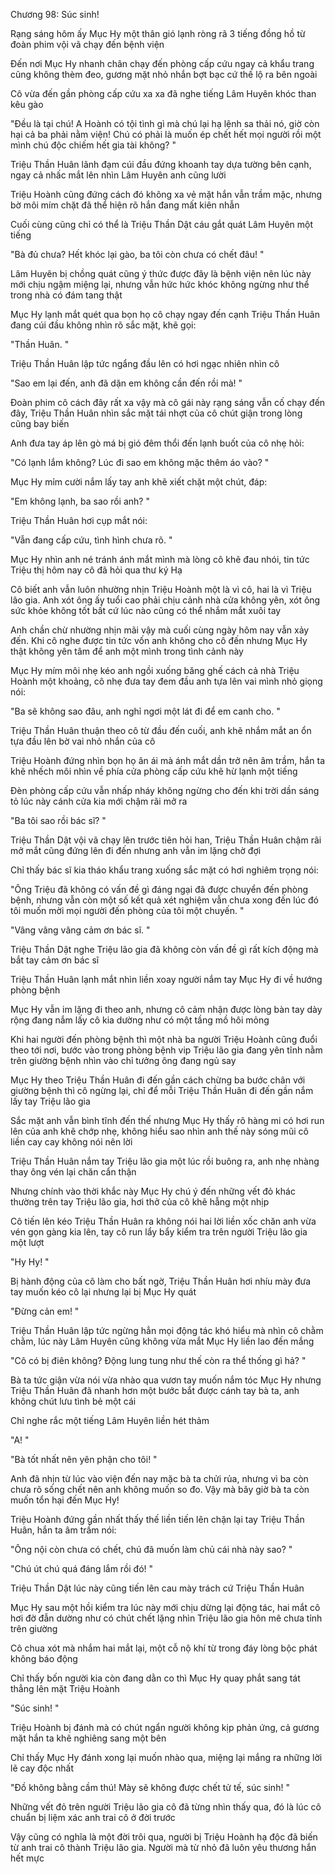 




Chương 98: Súc sinh!

Rạng sáng hôm ấy Mục Hy một thân gió lạnh ròng rã 3 tiếng đồng hồ từ đoàn phim vội vã chạy đến bệnh viện

Đến nơi Mục Hy nhanh chân chạy đến phòng cấp cứu ngay cả khẩu trang cũng không thèm đeo, gương mặt nhỏ nhắn bợt bạc cứ thế lộ ra bên ngoài

Cô vừa đến gần phòng cấp cứu xa xa đã nghe tiếng Lâm Huyên khóc than kêu gào

"Đều là tại chú! A Hoành có tội tình gì mà chú lại hạ lệnh sa thải nó, giờ còn hại cả ba phải nằm viện! Chú có phải là muốn ép chết hết mọi người rồi một mình chú độc chiếm hết gia tài không? "

Triệu Thần Huân lãnh đạm cúi đầu đứng khoanh tay dựa tường bên cạnh, ngay cả nhấc mắt lên nhìn Lâm Huyên anh cũng lười

Triệu Hoành cũng đứng cách đó không xa vẻ mặt hắn vẫn trầm mặc, nhưng bờ môi mím chặt đã thể hiện rõ hắn đang mất kiên nhẫn

Cuối cùng cũng chỉ có thể là Triệu Thần Dật cáu gắt quát Lâm Huyên một tiếng

"Bà đủ chưa? Hết khóc lại gào, ba tôi còn chưa có chết đâu! "

Lâm Huyên bị chồng quát cũng ý thức được đây là bệnh viện nên lúc này mới chịu ngậm miệng lại, nhưng vẫn hức hức khóc không ngừng như thể trong nhà có đám tang thật

Mục Hy lạnh mắt quét qua bọn họ cô chạy ngay đến cạnh Triệu Thần Huân đang cúi đầu không nhìn rõ sắc mặt, khẽ gọi:

"Thần Huân. "

Triệu Thần Huân lập tức ngẩng đầu lên có hơi ngạc nhiên nhìn cô

"Sao em lại đến, anh đã dặn em không cần đến rồi mà! "


Đoàn phim cô cách đây rất xa vậy mà cô gái này rạng sáng vẫn cố chạy đến đây, Triệu Thần Huân nhìn sắc mặt tái nhợt của cô chút giận trong lòng cũng bay biến

Anh đưa tay áp lên gò má bị gió đêm thổi đến lạnh buốt của cô nhẹ hỏi:

"Có lạnh lắm không? Lúc đi sao em không mặc thêm áo vào? "

Mục Hy mỉm cười nắm lấy tay anh khẽ xiết chặt một chút, đáp:

"Em không lạnh, ba sao rồi anh? "

Triệu Thần Huân hơi cụp mắt nói:

"Vẫn đang cấp cứu, tình hình chưa rõ. "

Mục Hy nhìn anh né tránh ánh mắt mình mà lòng cô khẽ đau nhói, tin tức Triệu thị hôm nay cô đã hỏi qua thư ký Hạ

Cô biết anh vẫn luôn nhường nhịn Triệu Hoành một là vì cô, hai là vì Triệu lão gia. Anh xót ông ấy tuổi cao phải chịu cảnh nhà cửa không yên, xót ông sức khỏe không tốt bất cứ lúc nào cũng có thể nhắm mắt xuôi tay

Anh chần chừ nhường nhịn mãi vậy mà cuối cùng ngày hôm nay vẫn xảy đến. Khi cô nghe được tin tức vốn anh không cho cô đến nhưng Mục Hy thật không yên tâm để anh một mình trong tình cảnh này

Mục Hy mím môi nhẹ kéo anh ngồi xuống băng ghế cách cả nhà Triệu Hoành một khoảng, cô nhẹ đưa tay đem đầu anh tựa lên vai mình nhỏ giọng nói:

"Ba sẽ không sao đâu, anh nghỉ ngơi một lát đi để em canh cho. "

Triệu Thần Huân thuận theo cô từ đầu đến cuối, anh khẽ nhắm mắt an ổn tựa đầu lên bờ vai nhỏ nhắn của cô

Triệu Hoành đứng nhìn bọn họ ân ái mà ánh mắt dần trở nên âm trầm, hắn ta khẽ nhếch môi nhìn về phía cửa phòng cấp cứu khẽ hừ lạnh một tiếng

Đèn phòng cấp cứu vẫn nhấp nháy không ngừng cho đến khi trời dần sáng tỏ lúc này cánh cửa kia mới chậm rãi mở ra

"Ba tôi sao rồi bác sĩ? "

Triệu Thần Dật vội vã chạy lên trước tiên hỏi han, Triệu Thần Huân chậm rãi mở mắt cũng đứng lên đi đến nhưng anh vẫn im lặng chờ đợi

Chỉ thấy bác sĩ kia tháo khẩu trang xuống sắc mặt có hơi nghiêm trọng nói:

"Ông Triệu đã không có vấn đề gì đáng ngại đã được chuyển đến phòng bệnh, nhưng vẫn còn một số kết quả xét nghiệm vẫn chưa xong đến lúc đó tôi muốn mời mọi người đến phòng của tôi một chuyến. "

"Vâng vâng vâng cảm ơn bác sĩ. "


Triệu Thần Dật nghe Triệu lão gia đã không còn vấn đề gì rất kích động mà bắt tay cảm ơn bác sĩ

Triệu Thần Huân lạnh mắt nhìn liền xoay người nắm tay Mục Hy đi về hướng phòng bệnh

Mục Hy vẫn im lặng đi theo anh, nhưng cô cảm nhận được lòng bàn tay dày rộng đang nắm lấy cô kia dường như có một tầng mồ hôi mỏng

Khi hai người đến phòng bệnh thì một nhà ba người Triệu Hoành cũng đuổi theo tới nơi, bước vào trong phòng bệnh vip Triệu lão gia đang yên tĩnh nằm trên giường bệnh nhìn vào chỉ tưởng ông đang ngủ say

Mục Hy theo Triệu Thần Huân đi đến gần cách chừng ba bước chân với giường bệnh thì cô ngừng lại, chỉ để mỗi Triệu Thần Huân đi đến gần nắm lấy tay Triệu lão gia

Sắc mặt anh vẫn bình tĩnh đến thế nhưng Mục Hy thấy rõ hàng mi có hơi run lên của anh khẽ chớp nhẹ, không hiểu sao nhìn anh thế này sóng mũi cô liền cay cay không nói nên lời

Triệu Thần Huân nắm tay Triệu lão gia một lúc rồi buông ra, anh nhẹ nhàng thay ông vén lại chăn cẩn thận

Nhưng chính vào thời khắc này Mục Hy chú ý đến những vết đỏ khác thường trên tay Triệu lão gia, hơi thở của cô khẽ hẫng một nhịp

Cô tiến lên kéo Triệu Thần Huân ra không nói hai lời liền xốc chăn anh vừa vén gọn gàng kia lên, tay cô run lẩy bẩy kiểm tra trên người Triệu lão gia một lượt

"Hy Hy! "

Bị hành động của cô làm cho bất ngờ, Triệu Thần Huân hơi nhíu mày đưa tay muốn kéo cô lại nhưng lại bị Mục Hy quát

"Đừng cản em! "

Triệu Thần Huân lập tức ngừng hẳn mọi động tác khó hiểu mà nhìn cô chằm chằm, lúc này Lâm Huyên cũng không vừa mắt Mục Hy liền lao đến mắng

"Cô có bị điên không? Động lung tung như thế còn ra thể thống gì hả? "

Bà ta tức giận vừa nói vừa nhào qua vươn tay muốn nắm tóc Mục Hy nhưng Triệu Thần Huân đã nhanh hơn một bước bắt được cánh tay bà ta, anh không chút lưu tình bẻ một cái

Chỉ nghe rắc một tiếng Lâm Huyên liền hét thảm

"A! "

"Bà tốt nhất nên yên phận cho tôi! "

Anh đã nhịn từ lúc vào viện đến nay mặc bà ta chửi rủa, nhưng vì ba còn chưa rõ sống chết nên anh không muốn so đo. Vậy mà bây giờ bà ta còn muốn tổn hại đến Mục Hy!


Triệu Hoành đứng gần nhất thấy thế liền tiến lên chặn lại tay Triệu Thần Huân, hắn ta âm trầm nói:

"Ông nội còn chưa có chết, chú đã muốn làm chủ cái nhà này sao? "

"Chú út chú quá đáng lắm rồi đó! "

Triệu Thần Dật lúc này cũng tiến lên cau mày trách cứ Triệu Thần Huân

Mục Hy sau một hồi kiểm tra lúc này mới chịu dừng lại động tác, hai mắt cô hơi đờ đẫn dường như có chút chết lặng nhìn Triệu lão gia hôn mê chưa tỉnh trên giường

Cô chua xót mà nhắm hai mắt lại, một cỗ nộ khí từ trong đáy lòng bộc phát không báo động

Chỉ thấy bốn người kia còn đang dằn co thì Mục Hy quay phắt sang tát thẳng lên mặt Triệu Hoành

"Súc sinh! "

Triệu Hoành bị đánh mà có chút ngẩn người không kịp phản ứng, cả gương mặt hắn ta khẽ nghiêng sang một bên

Chỉ thấy Mục Hy đánh xong lại muốn nhào qua, miệng lại mắng ra những lời lẽ cay độc nhất

"Đồ không bằng cầm thú! Mày sẽ không được chết tử tế, súc sinh! "

Những vết đỏ trên người Triệu lão gia cô đã từng nhìn thấy qua, đó là lúc cô chuẩn bị liệm xác anh trai cô ở đời trước

Vậy cũng có nghĩa là một đời trôi qua, người bị Triệu Hoành hạ độc đã biến từ anh trai cô thành Triệu lão gia. Người mà từ nhỏ đã luôn yêu thương hắn hết mực




